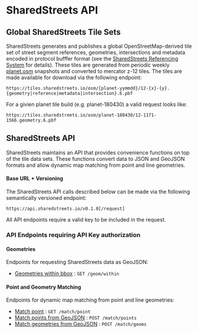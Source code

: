 # SharedStreets API

## Global SharedStreets Tile Sets

SharedStreets generates and publishes a global OpenStreetMap-derived tile set of street segment references, geometries, intersections and metadata encoded in protocol bufffer format (see the [SharedStreets Referencing System](https://github.com/sharedstreets/sharedstreets-ref-system) for details). These tiles are generated from periodic weekly [planet.osm](https://planet.openstreetmap.org/) snapshots and converted to mercator z-12 tiles. The tiles are made available for download via the following endpoint:

`https://tiles.sharedstreets.io/osm/{planet-yymmdd}/12-{x}-{y}.{geometry|reference|metadata|intersection}.6.pbf` 

For a givien planet tile build (e.g. planet-180430) a valid request looks like:

`https://tiles.sharedstreets.io/osm/planet-180430/12-1171-1566.geometry.6.pbf`




## SharedStreets API 

SharedStreets maintains an API that provides convenience functions on top of the tile data sets. These functions convert data to JSON and GeoJSON formats and allow dynamic map matching from point and line geometries. 

#### Base URL + Versioning
The SharedStreets API calls described below can be made via the following semantically versioned endpoint:

`https://api.sharedstreets.io/v0.1.0[/request]`

All API endpoints require a valid key to be included in the request.

### API Endpoints requiring API Key authorization

#### Geometries

Endpoints for requesting SharedStreets data as GeoJSON:

* [Geometries within bbox](geom/within.md) : `GET /geom/within`


#### Point and Geometry Matching

Endpoints for dynamic map matching from point and line geometries:

* [Match point](match/point.md) : `GET /match/point`
* [Match points from GeoJSON](match/point.md) : `POST /match/points`
* [Match geometries from GeoJSON](match/geoms.md) : `POST /match/geoms`

